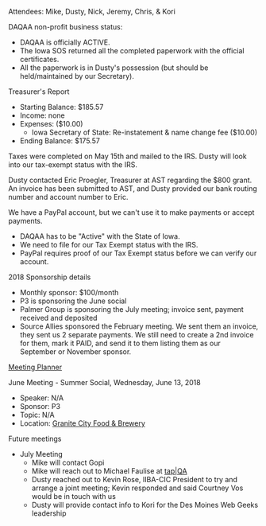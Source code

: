 Attendees: Mike, Dusty, Nick, Jeremy, Chris, & Kori

DAQAA non-profit business status: 
  - DAQAA is officially ACTIVE.
  - The Iowa SOS returned all the completed paperwork with the official certificates.
  - All the paperwork is in Dusty's possession (but should be held/maintained by our Secretary).

Treasurer's Report
- Starting Balance: $185.57
- Income: none
- Expenses: ($10.00)
  - Iowa Secretary of State: Re-instatement & name change fee ($10.00)
- Ending Balance: $175.57
  
Taxes were completed on May 15th and mailed to the IRS.
Dusty will look into our tax-exempt status with the IRS.

Dusty contacted Eric Proegler, Treasurer at AST regarding the $800 grant. An invoice has been submitted to AST, and Dusty provided our bank routing number and account number to Eric.

We have a PayPal account, but we can't use it to make payments or accept payments.
- DAQAA has to be "Active" with the State of Iowa.
- We need to file for our Tax Exempt status with the IRS.
- PayPal requires proof of our Tax Exempt status before we can verify our account.

2018 Sponsorship details
- Monthly sponsor: $100/month
- P3 is sponsoring the June social
- Palmer Group is sponsoring the July meeting; invoice sent, payment received and deposited
- Source Allies sponsored the February meeting. We sent them an invoice, they sent us 2 separate payments. We still need to create a 2nd invoice for them, mark it PAID, and send it to them listing them as our September or November sponsor.

[Meeting Planner](https://docs.google.com/spreadsheets/d/1qY6O5bR5MWBwRZ-iIOG0dUWdoj8bld_chOMgfkDfrik/edit?usp=sharing)

June Meeting - Summer Social, Wednesday, June 13, 2018
- Speaker: N/A
- Sponsor: P3
- Topic: N/A
- Location: [Granite City Food & Brewery](https://www.gcfb.com/)
  
Future meetings
- July Meeting
  - Mike will contact Gopi
  - Mike will reach out to Michael Faulise at [tap|QA](http://www.tapqa.com/)
  - Dusty reached out to Kevin Rose, IIBA-CIC President to try and arrange a joint meeting; Kevin responded and said Courtney Vos would be in touch with us
  - Dusty will provide contact info to Kori for the Des Moines Web Geeks leadership
